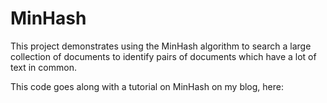 MinHash
=======

This project demonstrates using the MinHash algorithm to search a large 
collection of documents to identify pairs of documents which have a lot of
text in common.

This code goes along with a tutorial on MinHash on my blog, here:
